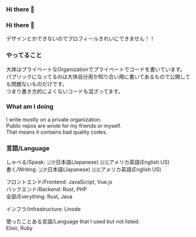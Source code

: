 ### Hi there 👋
### Hi there 👋

デザインとかできないのでプロフィールきれいにできません！！

### やってること
大体はプライベートなOrganizationでプライベートでコードを書いています。  
パブリックになってるのは大体自分用か知り合い用に書いてあるもので公開しても問題ないものだけです。  
つまり書き方的によくないコードも混ざってます。

### What am I doing

I write mostly on a private organization.  
Public repos are wrote for my friends or myself.  
That means it contains bad quality codes.


### 言語/Language

しゃべる/Speak: 🇯🇵日本語(Japanese) 🇺🇸アメリカ英語(English US)  
書く/Writing:  🇯🇵日本語(Japanese) 🇺🇸アメリカ英語(English US)

フロントエンド/Frontend: JavaScript, Vue.js  
バックエンド/Backend: Rust, PHP  
全部/Everything: Rust, Java

インフラ/Infrastructure: Linode

使ったことある言語/Language that I used but not listed:  
Elixir, Ruby


<!--
**Megumiso/Megumiso** is a ✨ _special_ ✨ repository because its `README.md` (this file) appears on your GitHub profile.

Here are some ideas to get you started:

- 🔭 I’m currently working on ...
- 🌱 I’m currently learning ...
- 👯 I’m looking to collaborate on ...
- 🤔 I’m looking for help with ...
- 💬 Ask me about ...
- 📫 How to reach me: ...
- 😄 Pronouns: ...
- ⚡ Fun fact: ...
-->
